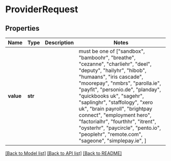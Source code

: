 # ProviderRequest


## Properties
Name | Type | Description | Notes
------------ | ------------- | ------------- | -------------
**value** | **str** |  |  must be one of ["sandbox", "bamboohr", "breathe", "cezanne", "charliehr", "deel", "deputy", "hailyhr", "hibob", "humaans", "iris cascade", "moorepay", "nmbrs", "parolla.ie", "payfit", "personio.de", "planday", "quickbooks uk", "sagehr", "saplinghr", "staffology", "xero uk", "brain payroll", "brightpay connect", "employment hero", "factorialhr", "fourthhr", "itrent", "oysterhr", "paycircle", "pento.io", "peoplehr", "remote.com", "sageone", "simplepay.ie", ]

[[Back to Model list]](../README.md#documentation-for-models) [[Back to API list]](../README.md#documentation-for-api-endpoints) [[Back to README]](../README.md)


